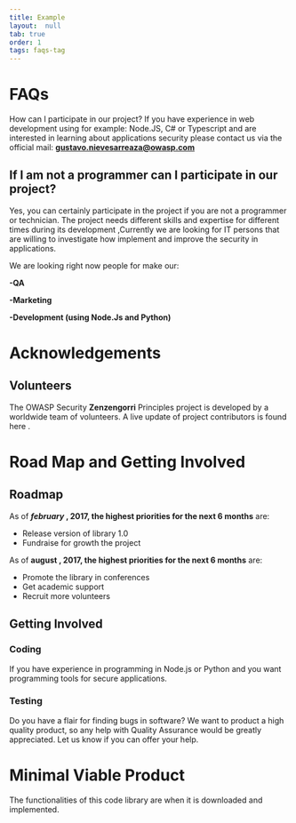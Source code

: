 ```yaml
---
title: Example
layout:  null
tab: true
order: 1
tags: faqs-tag
---
```


# FAQs

How can I participate in our project? If you have experience in web
development using for example: Node.JS, C\# or Typescript and are interested
in learning about applications security please contact us via the
official mail: **gustavo.nievesarreaza@owasp.com**

## If I am not a programmer can I participate in our project?

Yes, you can certainly participate in the project if you are not a
programmer or technician. The project needs different skills and
expertise for different times during its development ,Currently we are
looking for IT persons that are willing to investigate how implement and
improve the security in applications.

We are looking right now people for make our:

**-QA**

**-Marketing**

**-Development (using Node.Js and Python)**

# Acknowledgements

## Volunteers

The OWASP Security **Zenzengorri** Principles project is developed by a
worldwide team of volunteers. A live update of project contributors is
found here .


# Road Map and Getting Involved

## Roadmap

As of ***february* , 2017, the highest priorities for the next 6
months** are: 

  - Release version of library 1.0
  - Fundraise for growth the project

As of **august , 2017, the highest priorities for the next 6 months**
are:

  - Promote the library in conferences
  - Get academic support
  - Recruit more volunteers


<strong></strong>

## Getting Involved

### Coding

If you have experience in programming in Node.js or Python and you want
programming tools for secure applications.

### Testing

Do you have a flair for finding bugs in software? We want to product a
high quality product, so any help with Quality Assurance would be
greatly appreciated. Let us know if you can offer your help.

# Minimal Viable Product

The functionalities of this code library are when it is downloaded and
implemented.


